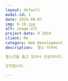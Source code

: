 ```yaml
---
layout: default
modal-id: 1
date: 2019-09-07
img: 9-18.jpg
alt: image-alt
project-date: 9 2019
client: Me
category: Web Development
description:  펄스 아저씨

펄스건을 들고 있어서 인상적이다.

모작입니다.

---
```

